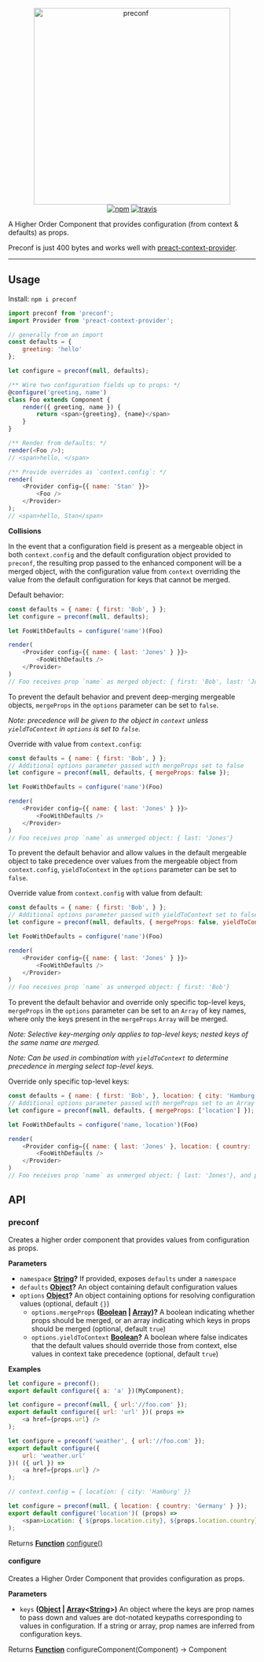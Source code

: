 <p align="center">
  <img src="resources/preconf-logo.png" width="400" alt="preconf">
  <br>
  <a href="https://www.npmjs.org/package/preconf"><img src="https://img.shields.io/npm/v/preconf.svg?style=flat" alt="npm"></a> <a href="https://travis-ci.org/synacor/preconf"><img src="https://travis-ci.org/synacor/preconf.svg?branch=master" alt="travis"></a>
</p>

A Higher Order Component that provides configuration (from context & defaults) as props.

Preconf is just 400 bytes and works well with [preact-context-provider](https://github.com/synacor/preact-context-provider).

* * *

## Usage

Install: `npm i preconf`

```js
import preconf from 'preconf';
import Provider from 'preact-context-provider';

// generally from an import
const defaults = {
	greeting: 'hello'
};

let configure = preconf(null, defaults);

/** Wire two configuration fields up to props: */
@configure('greeting, name')
class Foo extends Component {
	render({ greeting, name }) {
		return <span>{greeting}, {name}</span>
	}
}

/** Render from defaults: */
render(<Foo />);
// <span>hello, </span>

/** Provide overrides as `context.config`: */
render(
	<Provider config={{ name: 'Stan' }}>
		<Foo />
	</Provider>
);
// <span>hello, Stan</span>
```

**Collisions**

In the event that a configuration field is present as a mergeable object in both `context.config` and the default configuration object provided to `preconf`, the resulting prop passed to the enhanced component will be a merged object, with the configuration value from `context` overriding the value from the default configuration for keys that cannot be merged.

Default behavior:

```js
const defaults = { name: { first: 'Bob', } };
let configure = preconf(null, defaults);

let FooWithDefaults = configure('name')(Foo)

render(
	<Provider config={{ name: { last: 'Jones' } }}>
		<FooWithDefaults />
	</Provider>
)
// Foo receives prop `name` as merged object: { first: 'Bob', last: 'Jones'}
```

To prevent the default behavior and prevent deep-merging mergeable objects, `mergeProps` in the `options` parameter can be set to `false`.

_Note: precedence will be given to the object in `context` unless `yieldToContext` in `options` is set to `false`._

Override with value from `context.config`:

```js
const defaults = { name: { first: 'Bob', } };
// Additional options parameter passed with mergeProps set to false
let configure = preconf(null, defaults, { mergeProps: false });

let FooWithDefaults = configure('name')(Foo)

render(
	<Provider config={{ name: { last: 'Jones' } }}>
		<FooWithDefaults />
	</Provider>
)
// Foo receives prop `name` as unmerged object: { last: 'Jones'}
```

To prevent the default behavior and allow values in the default mergeable object to take precedence over values from the mergeable object from  `context.config`, `yieldToContext` in the `options` parameter can be set to `false`.

Override value from `context.config` with value from default:

```js
const defaults = { name: { first: 'Bob', } };
// Additional options parameter passed with yieldToContext set to false
let configure = preconf(null, defaults, { mergeProps: false, yieldToContext: false });

let FooWithDefaults = configure('name')(Foo)

render(
	<Provider config={{ name: { last: 'Jones' } }}>
		<FooWithDefaults />
	</Provider>
)
// Foo receives prop `name` as unmerged object: { first: 'Bob'}
```

To prevent the default behavior and override only specific top-level keys, `mergeProps` in the `options` parameter can be set to an `Array` of key names, where only the keys present in the `mergeProps` `Array` will be merged.

_Note: Selective key-merging only applies to top-level keys; nested keys of the same name are merged._

_Note: Can be used in combination with `yieldToContext` to determine precedence in merging select top-level keys._

Override only specific top-level keys:

```js
const defaults = { name: { first: 'Bob', }, location: { city: 'Hamburg' } };
// Additional options parameter passed with mergeProps set to an Array of keys to be merged
let configure = preconf(null, defaults, { mergeProps: ['location'] });

let FooWithDefaults = configure('name, location')(Foo)

render(
	<Provider config={{ name: { last: 'Jones' }, location: { country: 'Germany' } }}>
		<FooWithDefaults />
	</Provider>
)
// Foo receives prop `name` as unmerged object: { last: 'Jones'}, and prop `location` as merged object: { country: 'Germany', city: 'Hamburg' }
```

## API

<!-- Generated by documentation.js. Update this documentation by updating the source code. -->

### preconf

Creates a higher order component that provides values from configuration as props.

**Parameters**

-   `namespace` **[String](https://developer.mozilla.org/docs/Web/JavaScript/Reference/Global_Objects/String)?** If provided, exposes `defaults` under a `namespace`
-   `defaults` **[Object](https://developer.mozilla.org/docs/Web/JavaScript/Reference/Global_Objects/Object)?** An object containing default configuration values
-   `options` **[Object](https://developer.mozilla.org/docs/Web/JavaScript/Reference/Global_Objects/Object)?** An object containing options for resolving configuration values (optional, default `{}`)
    -   `options.mergeProps` **([Boolean](https://developer.mozilla.org/docs/Web/JavaScript/Reference/Global_Objects/Boolean) \| [Array](https://developer.mozilla.org/docs/Web/JavaScript/Reference/Global_Objects/Array))?** A boolean indicating whether props should be merged, or an array indicating which keys in props should be merged (optional, default `true`)
    -   `options.yieldToContext` **[Boolean](https://developer.mozilla.org/docs/Web/JavaScript/Reference/Global_Objects/Boolean)?** A boolean where false indicates that the default values should override those from context, else values in context take precedence (optional, default `true`)

**Examples**

```javascript
let configure = preconf();
export default configure({ a: 'a' })(MyComponent);
```

```javascript
let configure = preconf(null, { url:'//foo.com' });
export default configure({ url: 'url' })( props =>
	<a href={props.url} />
);
```

```javascript
let configure = preconf('weather', { url:'//foo.com' });
export default configure({
	url: 'weather.url'
})( ({ url }) =>
	<a href={props.url} />
);
```

```javascript
// context.config = { location: { city: 'Hamburg' }}

let configure = preconf(null, { location: { country: 'Germany' } });
export default configure('location')( (props) =>
	<span>Location: {`${props.location.city}, ${props.location.country}`}</span>
);
```

Returns **[Function](https://developer.mozilla.org/docs/Web/JavaScript/Reference/Statements/function)** [configure()](#configure)

#### configure

Creates a Higher Order Component that provides configuration as props.

**Parameters**

-   `keys` **([Object](https://developer.mozilla.org/docs/Web/JavaScript/Reference/Global_Objects/Object) \| [Array](https://developer.mozilla.org/docs/Web/JavaScript/Reference/Global_Objects/Array)&lt;[String](https://developer.mozilla.org/docs/Web/JavaScript/Reference/Global_Objects/String)>)** An object where the keys are prop names to pass down and values are dot-notated keypaths corresponding to values in configuration. If a string or array, prop names are inferred from configuration keys.

Returns **[Function](https://developer.mozilla.org/docs/Web/JavaScript/Reference/Statements/function)** configureComponent(Component) -> Component

